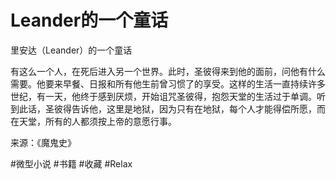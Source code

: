 # Leander的一个童话
里安达（Leander）的一个童话

有这么一个人，在死后进入另一个世界。此时，圣彼得来到他的面前，问他有什么需要。他要来早餐、日报和所有他生前曾习惯了的享受。这样的生活一直持续许多世纪，有一天，他终于感到厌烦，开始诅咒圣彼得，抱怨天堂的生活过于单调。听到此话，圣彼得告诉他，这里是地狱，因为只有在地狱，每个人才能得偿所愿，而在天堂，所有的人都须按上帝的意愿行事。

来源：《魔鬼史》

#微型小说 #书籍 #收藏 #Relax